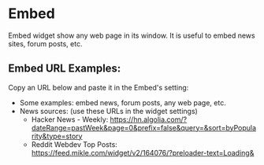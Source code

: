 # Embed

Embed widget show any web page in its window. It is useful to embed news sites, forum posts, etc.

## Embed URL Examples:

Copy an URL below and paste it in the Embed's setting:

- Some examples: embed news, forum posts, any web page, etc.
- News sources: (use these URLs in the widget settings)
  - Hacker News - Weekly: https://hn.algolia.com/?dateRange=pastWeek&page=0&prefix=false&query=&sort=byPopularity&type=story
  - Reddit Webdev Top Posts: https://feed.mikle.com/widget/v2/164076/?preloader-text=Loading&
